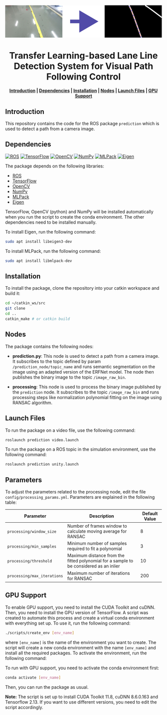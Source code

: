 <h1 align="center">
<img src="image.png"/><br/><br/>
Transfer Learning-based Lane Line Detection System for Visual Path Following Control
</h1>

<h4 align="center">
    <a href="#introduction">Introduction</a> |
    <a href="#dependencies">Dependencies</a> |
    <a href="#installation">Installation</a> |
    <a href="#nodes">Nodes</a> |
    <a href="#launch-files">Launch Files</a> |
    <a href="#gpu-support">GPU Support</a>
</h4>

## Introduction

This repository contains the code for the ROS package `prediction` which is used to detect a path from a camera image.

## Dependencies

[![ROS](https://img.shields.io/badge/ROS-Noetic-blue)](http://wiki.ros.org/noetic/Installation)
[![TensorFlow](https://img.shields.io/badge/TensorFlow-2.13.1-orange)](https://www.tensorflow.org/)
[![OpenCV](https://img.shields.io/badge/OpenCV-4.8.1-green)](https://opencv.org/)
[![NumPy](https://img.shields.io/badge/NumPy-1.23.5-yellowgreen)](https://numpy.org/)
[![MLPack](https://img.shields.io/badge/MLPack-4.3.0-darkblue)](https://www.mlpack.org/)
[![Eigen](https://img.shields.io/badge/Eigen-3.3.9-blue)](http://eigen.tuxfamily.org/index.php?title=Main_Page)

The package depends on the following libraries:

- [ROS](http://wiki.ros.org/ROS/Installation)
- [TensorFlow](https://www.tensorflow.org/install)
- [OpenCV](https://opencv.org/)
- [NumPy](https://numpy.org/)
- [MLPack](https://www.mlpack.org/)
- [Eigen](http://eigen.tuxfamily.org/index.php?title=Main_Page)

TensorFlow, OpenCV (python) and NumPy will be installed automatically when you run the script to create the conda environment. The other dependencies need to be installed manually.

To install Eigen, run the following command:

```bash
sudo apt install libeigen3-dev
```

To install MLPack, run the following command:

```bash
sudo apt install libmlpack-dev
```

## Installation

To install the package, clone the repository into your catkin workspace and build it:

```bash
cd ~/catkin_ws/src
git clone
cd ..
catkin_make # or catkin build
```

## Nodes

The package contains the following nodes:

- **prediction.py**: This node is used to detect a path from a camera image. It subscribes to the topic defined by param `/prediction_node/topic_name` and runs semantic segmentation on the image using an adapted version of the ERFNet model. The node then publishes the binary image to the topic `/image_raw_bin`.

- **processing**: This node is used to process the binary image published by the `prediction` node. It subscribes to the topic `/image_raw_bin` and runs processing steps like normalization polynomial fitting on the image using RANSAC algorithm.

## Launch Files

To run the package on a video file, use the following command:

```bash
roslaunch prediction video.launch
```

To run the package on a ROS topic in the simulation environment, use the following command:

```bash
roslaunch prediction unity.launch
```

## Parameters

To adjust the parameters related to the processing node, edit the file `config/processing_params.yml`. Parameters are explained in the following table:

| Parameter | Description | Default Value |
| --- | --- | --- |
| `processing/window_size` | Number of frames window to calculate moving average for RANSAC | 8 |
| `processing/min_samples` | Minimum number of samples required to fit a polynomial | 3 |
| `processing/threshold` | Maximum distance from the fitted polynomial for a sample to be considered as an inlier | 10 |
| `processing/max_iterations` | Maximum number of iterations for RANSAC | 200 |


## GPU Support

To enable GPU support, you need to install the CUDA Toolkit and cuDNN. Then, you need to install the GPU version of TensorFlow. A script was created to automate this process and create a virtual conda environment with everything set up. To use it, run the following command:

```bash
./scripts/create_env [env_name]
```

where `[env_name]` is the name of the environment you want to create. The script will create a new conda environment with the name `[env_name]` and install all the required packages. To activate the environment, run the following command:

To run with GPU support, you need to activate the conda environment first:

```bash
conda activate [env_name]
```

Then, you can run the package as usual.

**Note:** The script is set up to install CUDA Toolkit 11.8, cuDNN 8.6.0.163 and Tensorflow 2.13. If you want to use different versions, you need to edit the script accordingly.